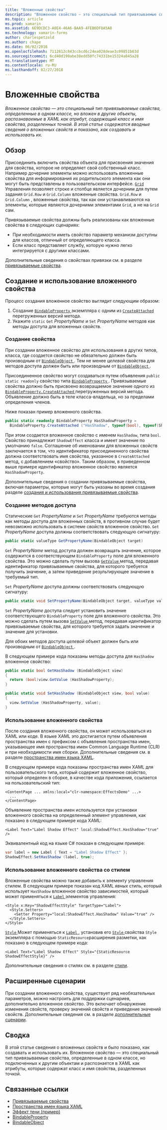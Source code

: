 ```yaml
---
title: "Вложенные свойства"
description: "Вложенное свойство — это специальный тип привязываемые свойства, определенные в одном классе, но вложен в другие объекты, распознаваемые в XAML как атрибут, содержащий класс и имя свойства, разделенных точкой. В этой статье содержатся вводные сведения о вложенных свойств и показано, как создавать и использовать их."
ms.topic: article
ms.prod: xamarin
ms.assetid: 6E9DCDC3-A0E4-46A6-BAA9-4FEB6DF8A5A8
ms.technology: xamarin-forms
author: charlespetzold
ms.author: chape
ms.date: 06/02/2016
ms.openlocfilehash: 7112812c843ccbcd6c24ea028deae3c09851b03d
ms.sourcegitcommit: 6cd40d190abe38edd50fc74331be15324a845a28
ms.translationtype: MT
ms.contentlocale: ru-RU
ms.lasthandoff: 02/27/2018
---
```

# <a name="attached-properties"></a>Вложенные свойства

_Вложенное свойство — это специальный тип привязываемые свойства, определенные в одном классе, но вложен в другие объекты, распознаваемые в XAML как атрибут, содержащий класс и имя свойства, разделенных точкой. В этой статье содержатся вводные сведения о вложенных свойств и показано, как создавать и использовать их._

## <a name="overview"></a>Обзор

Присоединить включить свойства объекта для присвоения значения для свойства, которое не определяет свой собственный класс. Например дочерние элементы можно использовать вложенные свойства для информирования их родительского элемента как они могут быть представлены в пользовательском интерфейсе. [ `Grid` ](https://developer.xamarin.com/api/type/Xamarin.Forms.Grid/) Управления позволяет строке и столбце является дочерним для путем задания `Grid.Row` и `Grid.Column` вложенные свойства. `Grid.Row` и `Grid.Column` , вложенные свойства, так как они устанавливаются на элементы, которые являются дочерними элементами `Grid`, а не на `Grid` сам.

Привязываемые свойства должны быть реализованы как вложенные свойства в следующих сценариях:

- При необходимости иметь свойство параметр механизм доступны для классов, отличный от определяющего класса.
- Если класс представляет службу, которую нужно легко интегрируется с другими классами.

Дополнительные сведения о свойствах привязки см. в разделе [привязываемые свойства](~/xamarin-forms/xaml/bindable-properties.md).

## <a name="creating-and-consuming-an-attached-property"></a>Создание и использование вложенного свойства

Процесс создания вложенное свойство выглядит следующим образом:

1. Создание [ `BindableProperty` ](https://developer.xamarin.com/api/type/Xamarin.Forms.BindableProperty/) экземпляра с одним из [ `CreateAttached` ](https://developer.xamarin.com/api/member/Xamarin.Forms.BindableProperty.CreateAttached/p/System.String/System.Type/System.Type/System.Object/Xamarin.Forms.BindingMode/Xamarin.Forms.BindableProperty+ValidateValueDelegate/Xamarin.Forms.BindableProperty+BindingPropertyChangedDelegate/Xamarin.Forms.BindableProperty+BindingPropertyChangingDelegate/Xamarin.Forms.BindableProperty+CoerceValueDelegate/Xamarin.Forms.BindableProperty+CreateDefaultValueDelegate/) перегруженных версий метода.
1. Укажите `static` `Get` *PropertyName* и `Set` *PropertyName* методов как методы доступа для вложенных свойств.

### <a name="creating-a-property"></a>Создание свойства

При создании вложенное свойство для использования в других типов, класса, где создается свойство не обязательно должен быть производным от [ `BindableObject` ](https://developer.xamarin.com/api/type/Xamarin.Forms.BindableObject/). Тем не менее *целевой* свойства для методов доступа должен быть или производным от [ `BindableObject` ](https://developer.xamarin.com/api/type/Xamarin.Forms.BindableObject/).

Присоединенное свойство могут создаваться путем объявления `public static readonly` свойство типа [ `BindableProperty` ](https://developer.xamarin.com/api/type/Xamarin.Forms.BindableProperty/). Привязываемые свойства должно быть присвоено возвращаемое значение одного из [ `BindableProperty.CreateAttached` ](https://developer.xamarin.com/api/member/Xamarin.Forms.BindableProperty.CreateAttached/p/System.String/System.Type/System.Type/System.Object/Xamarin.Forms.BindingMode/Xamarin.Forms.BindableProperty+ValidateValueDelegate/Xamarin.Forms.BindableProperty+BindingPropertyChangedDelegate/Xamarin.Forms.BindableProperty+BindingPropertyChangingDelegate/Xamarin.Forms.BindableProperty+CoerceValueDelegate/Xamarin.Forms.BindableProperty+CreateDefaultValueDelegate/) перегруженных версий метода. Объявление должно быть в теле класса-владельца, но за пределами определения членов.

Ниже показан пример вложенного свойства.

```csharp
public static readonly BindableProperty HasShadowProperty =
  BindableProperty.CreateAttached ("HasShadow", typeof(bool), typeof(ShadowEffect), false);
```

При этом создается вложенное свойство с именем `HasShadow`, типа `bool`. Свойство принадлежит `ShadowEffect` класса и имеет значение по умолчанию `false`. Соглашение об именовании для вложенных свойств заключается в том, что идентификатор присоединенного свойства должна соответствовать имя свойства, указанное в `CreateAttached` метод, с добавлением «свойство». Таким образом, в приведенном выше примере идентификатор вложенное свойство является `HasShadowProperty`.

Дополнительные сведения о создании привязываемые свойства, включая параметры, которые могут быть указаны во время создания разделе [создания и использования привязываемые свойства](~/xamarin-forms/xaml/bindable-properties.md#consuming-bindable-property).

### <a name="creating-accessors"></a>Создание методов доступа

Статические `Get` *PropertyName* и `Set` *PropertyName* требуются методы как методы доступа для вложенных свойств, в противном случае будет невозможно использовать в системе свойств вложенное свойство. `Get` *PropertyName* доступа должны соответствовать следующую сигнатуру:

```csharp
public static valueType GetPropertyName(BindableObject target)
```

`Get` *PropertyName* метод доступа должен возвращать значение, которое содержится в соответствующем `BindableProperty` поле для вложенного свойства. Это можно сделать путем вызова [ `GetValue` ](https://developer.xamarin.com/api/member/Xamarin.Forms.BindableObject.GetValue/p/Xamarin.Forms.BindableProperty/) метод, передавая идентификатор привязываемые свойства, для которого требуется получить значение, а затем приведение результирующее значение в требуемый тип.

`Set` *PropertyName* доступа должны соответствовать следующую сигнатуру:

```csharp
public static void SetPropertyName(BindableObject target, valueType value)
```

`Set` *PropertyName* доступа следует установить значение соответствующего `BindableProperty` поле для вложенного свойства. Это можно сделать путем вызова [ `SetValue` ](https://developer.xamarin.com/api/member/Xamarin.Forms.BindableObject.SetValue/p/Xamarin.Forms.BindableProperty/System.Object/) метод, передавая идентификатор привязываемые свойства, для которого требуется задать значение и значение для установки.

Для обоих методов доступа *целевой* объект должен быть или производным от [ `BindableObject` ](https://developer.xamarin.com/api/type/Xamarin.Forms.BindableObject/).

В следующем примере кода показаны методы доступа для `HasShadow` вложенное свойство:

```csharp
public static bool GetHasShadow (BindableObject view)
{
  return (bool)view.GetValue (HasShadowProperty);
}

public static void SetHasShadow (BindableObject view, bool value)
{
  view.SetValue (HasShadowProperty, value);
}
```

### <a name="consuming-an-attached-property"></a>Использование вложенного свойства

После создания вложенного свойства, он может использоваться из XAML или коде. В языке XAML это достигается путем объявления пространства имен с префиксом с объявления пространства имен, указывающее имя пространства имен Common Language Runtime (CLR) и при необходимости имя сборки. Дополнительные сведения см. в разделе [пространства имен языка XAML](~/xamarin-forms/xaml/namespaces.md).

В следующем примере кода показаны пространства имен XAML для пользовательского типа, который содержит вложенное свойство, который определен в сборке, в качестве кода приложения, ссылается на пользовательский тип:

```xaml
<ContentPage ... xmlns:local="clr-namespace:EffectsDemo" ...>
  ...
</ContentPage>
```

Объявление пространства имен используется при установки вложенного свойства на определенный элемент управления, как показано в следующем примере кода XAML:

```xaml
<Label Text="Label Shadow Effect" local:ShadowEffect.HasShadow="true" />
```

Эквивалентный код на языке C# показан в следующем примере:

```csharp
var label = new Label { Text = "Label Shadow Effect" };
ShadowEffect.SetHasShadow (label, true);
```

### <a name="consuming-an-attached-property-with-a-style"></a>Использование вложенного свойства со стилем

Вложенные свойства можно также добавить к элементу управления стилем. В следующем примере показан код XAML *явных* стиль, который использует `HasShadow` вложенное свойство зависимостей, который может применяться к [ `Label` ](https://developer.xamarin.com/api/type/Xamarin.Forms.Label/) элементов управления:

```xaml
<Style x:Key="ShadowEffectStyle" TargetType="Label">
  <Style.Setters>
    <Setter Property="local:ShadowEffect.HasShadow" Value="true" />
  </Style.Setters>
</Style>
```

[ `Style` ](https://developer.xamarin.com/api/type/Xamarin.Forms.Style/) Может применяться к [ `Label` ](https://developer.xamarin.com/api/type/Xamarin.Forms.Label/) , установив его [ `Style` ](https://developer.xamarin.com/api/property/Xamarin.Forms.VisualElement.Style/) свойства `Style` экземпляра с помощью `StaticResource`расширения разметки, как показано в следующем примере кода:

```xaml
<Label Text="Label Shadow Effect" Style="{StaticResource ShadowEffectStyle}" />
```

Дополнительные сведения о стилях см. в разделе [стили](~/xamarin-forms/user-interface/styles/index.md).

## <a name="advanced-scenarios"></a>Расширенные сценарии

При создании вложенного свойства, существует ряд необязательных параметров, можно настроить для поддержки сценариев, дополнительно вложенное свойство. Это включает обнаружение изменения свойств, проверку значений свойств и приведение значений свойств. Дополнительные сведения см. в разделе [дополнительные сценарии](~/xamarin-forms/xaml/bindable-properties.md#advanced).

## <a name="summary"></a>Сводка

В этой статье сведения о вложенных свойств и было показано, как создавать и использовать их. Вложенное свойство — это специальный тип привязываемые свойства, определенные в одном классе, но подключенных к другим объектам и распознается в XAML как атрибуты, которые содержат класс и имя свойства, разделенных точкой.


## <a name="related-links"></a>Связанные ссылки

- [Привязываемые свойства](~/xamarin-forms/xaml/bindable-properties.md)
- [Пространства имен языка XAML](~/xamarin-forms/xaml/namespaces.md)
- [Эффект тени (пример)](https://developer.xamarin.com/samples/xamarin-forms/effects/shadoweffect/)
- [BindableProperty](https://developer.xamarin.com/api/type/Xamarin.Forms.BindableProperty/)
- [BindableObject](https://developer.xamarin.com/api/type/Xamarin.Forms.BindableObject/)
